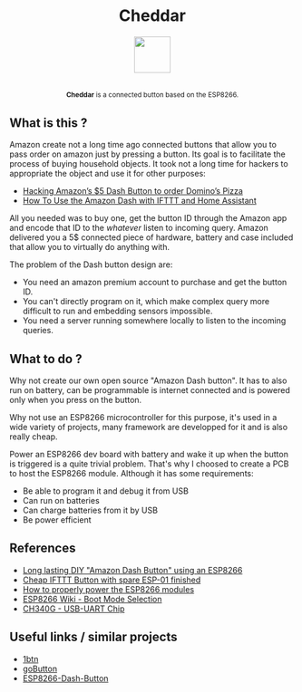 <h1 align="center">Cheddar</h1>
<h6 align="center">
  <a href="https://en.wikipedia.org/wiki/Chaumes">
    <img  src="https://upload.wikimedia.org/wikipedia/commons/1/18/Somerset-Cheddar.jpg"
        height="64"
        width="64">
  </a>
</h6>
<p align="center">
<sup>
      <strong>Cheddar</strong> is a connected button based on the ESP8266.
</sup>
<br>

## What is this ?

Amazon create not a long time ago connected buttons that allow you to pass
order on amazon just by pressing a button. Its goal is to facilitate the
process of buying household objects.
It took not a long time for hackers to appropriate the object and use it for
other purposes:

  * [Hacking Amazon’s $5 Dash Button to order Domino’s Pizza](https://medium.com/@brody_berson/hacking-amazon-s-5-dash-button-to-order-domino-s-pizza-9d19c9d04646)
  * [How To Use the Amazon Dash with IFTTT and Home Assistant](https://www.youtube.com/watch?v=qZpJ9W0wCks)

All you needed was to buy one, get the button ID through the Amazon app and
encode that ID to the _whatever_ listen to incoming query.
Amazon delivered you a 5$ connected piece of hardware, battery and case
included that allow you to virtually do anything with.

The problem of the Dash button design are:

  * You need an amazon premium account to purchase and get the button ID.
  * You can't directly program on it, which make complex query more difficult
      to run and embedding sensors impossible.
  * You need a server running somewhere locally to listen to the incoming
      queries.

## What to do ?

Why not create our own open source "Amazon Dash button". It has to also
run on battery, can be programmable is internet connected and is powered only
when you press on the button.

Why not use an ESP8266 microcontroller for this purpose, it's used in a wide
variety of projects, many framework are developped for it and is also really
cheap.

Power an ESP8266 dev board with battery and wake it up when the button is 
triggered is a quite trivial problem. That's why I choosed to create a PCB to
host the ESP8266 module. Although it has some requirements:

  * Be able to program it and debug it from USB
  * Can run on batteries
  * Can charge batteries from it by USB
  * Be power efficient

## References

* [Long lasting DIY "Amazon Dash Button" using an ESP8266](https://www.youtube.com/watch?v=nbMfb0dIvYc&t=307s)
* [Cheap IFTTT Button with spare ESP-01 finished](https://www.youtube.com/watch?v=6JD2RMDM88Y)
* [How to properly power the ESP8266 modules](https://www.youtube.com/watch?v=wf_msvWv1jk)
* [ESP8266 Wiki - Boot Mode Selection](https://github.com/espressif/esptool/wiki/ESP8266-Boot-Mode-Selection)
* [CH340G - USB-UART Chip](http://www.sunrom.com/p/ch340g)

## Useful links / similar projects

* [1btn](https://github.com/knewron-technologies/1btn)
* [goButton](https://www.kickstarter.com/projects/805606890/gobutton-simple-wi-fi-connected-smart-button-for-e/description)
* [ESP8266-Dash-Button](https://github.com/DeqingSun/ESP8266-Dash-Button)
